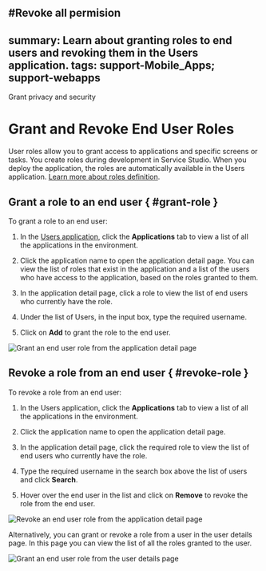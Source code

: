 #Revoke all permision
---
summary: Learn about granting roles to end users and revoking them in the Users application.
tags: support-Mobile_Apps; support-webapps
---
Grant privacy and security

# Grant and Revoke End User Roles

User roles allow you to grant access to applications and specific screens or tasks. You create roles during development in Service Studio. When you deploy the application, the roles are automatically available in the Users application. [Learn more about roles definition](../user-roles/intro.md).

## Grant a role to an end user { #grant-role }

To grant a role to an end user:

1. In the [Users application](accessing-users.md), click the **Applications** tab to view a list of all the applications in the environment.

1. Click the application name to open the application detail page. You can view the list of roles that exist in the application and a list of the users who have access to the application, based on the roles granted to them.

1. In the application detail page, click a role to view the list of end users who currently have the role.

1. Under the list of Users, in the input box, type the required username.

1. Click on **Add** to grant the role to the end user.

![Grant an end user role from the application detail page](images/end-user-roles-gif1.gif?width=700)

## Revoke a role from an end user { #revoke-role }

To revoke a role from an end user:

1. In the Users application, click the **Applications** tab to view a list of all the applications in the environment.

1. Click the application name to open the application detail page.

1. In the application detail page, click the required role to view the list of end users who currently have the role.

1. Type the required username in the search box above the list of users and click **Search**.

1. Hover over the end user in the list and click on **Remove** to revoke the role from the end user.

![Revoke an end user role from the application detail page](images/end-user-roles-gif2.gif?width=700)

Alternatively, you can grant or revoke a role from a user in the user details page. In this page you can view the list of all the roles granted to the user.

![Grant an end user role from the user details page](images/roles-grant-from-user-usr.gif?width=700)
